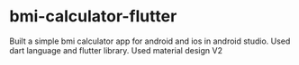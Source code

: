 # bmi-calculator-flutter

Built a simple bmi calculator app for android and ios in android studio.
Used dart language and flutter library. Used material design V2
